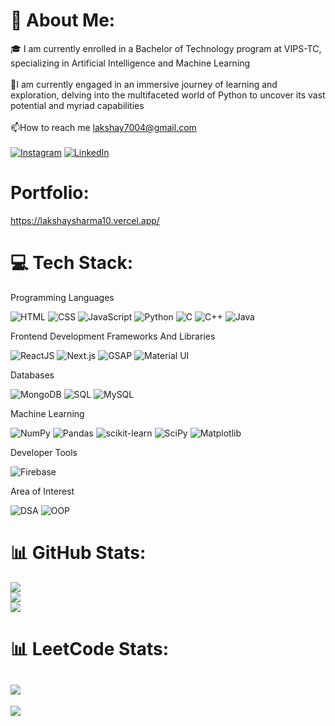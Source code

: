 # 💫 About Me:
🎓 I am currently enrolled in a Bachelor of Technology program at VIPS-TC, specializing in Artificial Intelligence and Machine Learning<br><br>🌱I am currently engaged in an immersive journey of learning and exploration, delving into the multifaceted world of Python to uncover its vast potential and myriad capabilities<br><br>📫How to reach me lakshay7004@gmail.com<br><br>
[![Instagram](https://img.shields.io/badge/Instagram-%23E4405F.svg?logo=Instagram&logoColor=white)](https://instagram.com/lakshay_sharma_10) [![LinkedIn](https://img.shields.io/badge/LinkedIn-%230077B5.svg?logo=linkedin&logoColor=white)](https://linkedin.com/in/lakshay-sharma-242907259) 

# Portfolio:

https://lakshaysharma10.vercel.app/

# 💻 Tech Stack:

 Programming Languages <br/>

![HTML](https://img.shields.io/badge/HTML-%23E34F26.svg?style=for-the-badge&logo=html5&logoColor=white)
![CSS](https://img.shields.io/badge/CSS-%231572B6.svg?style=for-the-badge&logo=css3&logoColor=white)
![JavaScript](https://img.shields.io/badge/JavaScript-%23323330.svg?style=for-the-badge&logo=javascript&logoColor=%23F7DF1E)
![Python](https://img.shields.io/badge/Python-3670A0?style=for-the-badge&logo=python&logoColor=ffdd54)
![C](https://img.shields.io/badge/C-%2300599C.svg?style=for-the-badge&logo=c&logoColor=white)
![C++](https://img.shields.io/badge/C++-%2300599C.svg?style=for-the-badge&logo=c%2B%2B&logoColor=white)
![Java](https://img.shields.io/badge/Java-%23ED8B00.svg?style=for-the-badge&logo=openjdk&logoColor=white)

 Frontend Development Frameworks And Libraries<br/>
 
![ReactJS](https://img.shields.io/badge/React-%2320232a.svg?style=for-the-badge&logo=react&logoColor=%2361DAFB)
![Next.js](https://img.shields.io/badge/Next.js-%23000000.svg?style=for-the-badge&logo=nextdotjs&logoColor=white)
![GSAP](https://img.shields.io/badge/GSAP-%2388CE02.svg?style=for-the-badge&logo=greensock&logoColor=white)
![Material UI](https://img.shields.io/badge/Material--UI-%230081CB.svg?style=for-the-badge&logo=material-ui&logoColor=white)

 Databases<br/>
 
![MongoDB](https://img.shields.io/badge/MongoDB-%234ea94b.svg?style=for-the-badge&logo=mongodb&logoColor=white)
![SQL](https://img.shields.io/badge/SQL-%23CC2927.svg?style=for-the-badge&logo=microsoft-sql-server&logoColor=white)
![MySQL](https://img.shields.io/badge/MySQL-%2300f.svg?style=for-the-badge&logo=mysql&logoColor=white)

 Machine Learning<br/>
 
![NumPy](https://img.shields.io/badge/NumPy-%23013243.svg?style=for-the-badge&logo=numpy&logoColor=white)
![Pandas](https://img.shields.io/badge/Pandas-%23150458.svg?style=for-the-badge&logo=pandas&logoColor=white)
![scikit-learn](https://img.shields.io/badge/scikit--learn-%23F7931E.svg?style=for-the-badge&logo=scikit-learn&logoColor=white)
![SciPy](https://img.shields.io/badge/SciPy-%230C55A5.svg?style=for-the-badge&logo=scipy&logoColor=white)
![Matplotlib](https://img.shields.io/badge/Matplotlib-%23ffffff.svg?style=for-the-badge&logo=Matplotlib&logoColor=black)

Developer Tools<br/>

![Firebase](https://img.shields.io/badge/Firebase-%23039BE5.svg?style=for-the-badge&logo=firebase)

Area of Interest<br/>

![DSA](https://img.shields.io/badge/DSA-%23008080.svg?style=for-the-badge&logo=codeforces&logoColor=white)
![OOP](https://img.shields.io/badge/OOP-%23800080.svg?style=for-the-badge&logo=object-group&logoColor=white)

# 📊 GitHub Stats:
![](https://github-readme-stats.vercel.app/api?username=LakshaySharma10&theme=dark&hide_border=false&include_all_commits=false&count_private=false)<br/>
![](https://github-readme-streak-stats.herokuapp.com/?user=LakshaySharma10&theme=dark&hide_border=false)<br/>
![](https://github-readme-stats.vercel.app/api/top-langs/?username=LakshaySharma10&theme=dark&hide_border=false&include_all_commits=false&count_private=false&layout=compact)

# 📊 LeetCode Stats:
![](https://leetcard.jacoblin.cool/Lakshay_Sharma7004?ext=heatmap)
---
[![](https://visitcount.itsvg.in/api?id=LakshaySharma10&icon=0&color=0)](https://visitcount.itsvg.in)

<!-- Proudly created with GPRM ( https://gprm.itsvg.in ) -->
